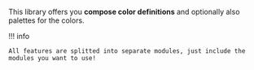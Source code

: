 This library offers you **compose color definitions** and optionally also palettes for the colors.

!!! info

    All features are splitted into separate modules, just include the modules you want to use!